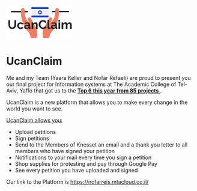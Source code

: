 <picture><img style="width:35%" src="common\UcanClaim.png"></picture>
# UcanClaim
Me and my Team (Yaara Keller and Nofar Refaeli) are proud to present you our final project for Information systems at The Academic College of Tel-Aviv, Yaffo that got us to the <ins> **Top 6 this year from 85 projects** </ins>.

UcanClaim is a new platform that allows you to make every change in the world you want to see.

<ins>UcanClaim allows you:</ins>

- Upload petitions <br>
- Sign petitions <br>
- Send to the Members of Knesset an email and a thank you letter to all members who have signed your petition <br>
- Notifications to your mail every time you sign a petition <br>
- Shop supplies for protesting and pay through Google Pay <br>
- See every petition you have uploaded and signed <br>

Our link to the Platform is  https://nofarreis.mtacloud.co.il/
